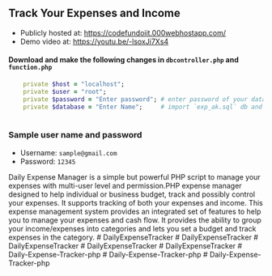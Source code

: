 ## Track  Your Expenses and Income

* Publicly hosted at: https://codefundoiit.000webhostapp.com/
* Demo video at: https://youtu.be/-lsoxJi7Xs4

#### Download and make the following changes in `dbcontroller.php` and `function.php`

```ruby
	private $host = "localhost";
	private $user = "root";
	private $password = "Enter password"; # enter password of your database
	private $database = "Enter Name";     # import `exp_ak.sql` db and enter its name here
	
```

### Sample user name and password
* Username: `sample@gmail.com`
* Password: `12345`

Daily Expense Manager is a  simple but powerful PHP script to manage your expenses with multi-user level and permission.PHP expense manager designed to help individual or business budget, track and possibly control your expenses. It supports tracking of both your expenses and income. This expense management system provides an integrated set of features to help you to manage your expenses and cash flow. It provides the ability to group your income/expenses into categories and lets you set a budget and track expenses in the category.
#   D a i l y E x p e n s e T r a c k e r  
 #   D a i l y E x p e n s e T r a c k e r  
 #   D a i l y E x p e n s e T r a c k e r  
 #   D a i l y E x p e n s e T r a c k e r  
 #   D a i l y E x p e n s e T r a c k e r  
 #   D a i l y - E x p e n s e - T r a c k e r - p h p  
 #   D a i l y - E x p e n s e - T r a c k e r - p h p  
 #   D a i l y - E x p e n s e - T r a c k e r - p h p  
 